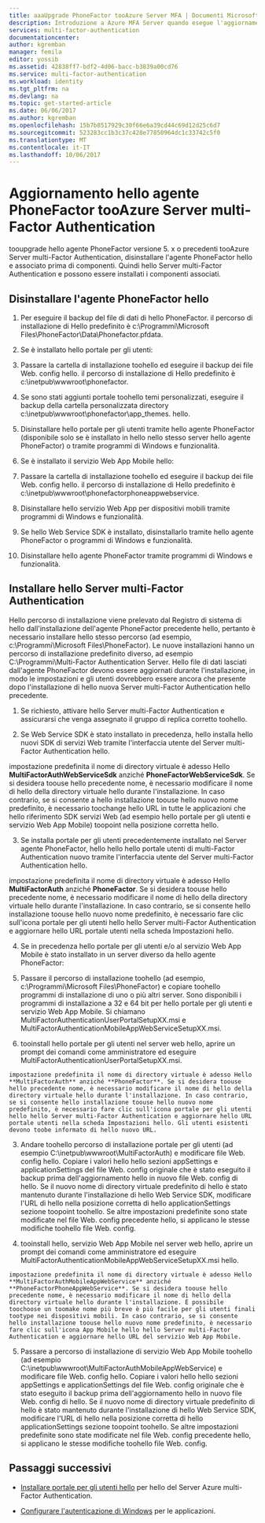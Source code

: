 ```yaml
---
title: aaaUpgrade PhoneFactor tooAzure Server MFA | Documenti Microsoft
description: Introduzione a Azure MFA Server quando esegue l'aggiornamento dall'agente phonefactor precedente hello.
services: multi-factor-authentication
documentationcenter: 
author: kgremban
manager: femila
editor: yossib
ms.assetid: 42838ff7-bdf2-4d06-bacc-b3839a00cd76
ms.service: multi-factor-authentication
ms.workload: identity
ms.tgt_pltfrm: na
ms.devlang: na
ms.topic: get-started-article
ms.date: 06/06/2017
ms.author: kgremban
ms.openlocfilehash: 15b7b8517929c30f66e6a39cd44c69d12d25c6d7
ms.sourcegitcommit: 523283cc1b3c37c428e77850964dc1c33742c5f0
ms.translationtype: MT
ms.contentlocale: it-IT
ms.lasthandoff: 10/06/2017
---
```

# <a name="upgrade-hello-phonefactor-agent-tooazure-multi-factor-authentication-server"></a>Aggiornamento hello agente PhoneFactor tooAzure Server multi-Factor Authentication
tooupgrade hello agente PhoneFactor versione 5. x o precedenti tooAzure Server multi-Factor Authentication, disinstallare l'agente PhoneFactor hello e associato prima di componenti. Quindi hello Server multi-Factor Authentication e possono essere installati i componenti associati.

## <a name="uninstall-hello-phonefactor-agent"></a>Disinstallare l'agente PhoneFactor hello

1. Per eseguire il backup del file di dati di hello PhoneFactor. il percorso di installazione di Hello predefinito è c:\Programmi\Microsoft Files\PhoneFactor\Data\Phonefactor.pfdata.

2. Se è installato hello portale per gli utenti:
  1. Passare la cartella di installazione toohello ed eseguire il backup dei file Web. config hello. il percorso di installazione di Hello predefinito è c:\inetpub\wwwroot\phonefactor.

  2. Se sono stati aggiunti portale toohello temi personalizzati, eseguire il backup della cartella personalizzata directory c:\inetpub\wwwroot\phonefactor\app_themes. hello.

  3. Disinstallare hello portale per gli utenti tramite hello agente PhoneFactor (disponibile solo se è installato in hello nello stesso server hello agente PhoneFactor) o tramite programmi di Windows e funzionalità.

3. Se è installato il servizio Web App Mobile hello:

  1. Passare la cartella di installazione toohello ed eseguire il backup dei file Web. config hello. il percorso di installazione di Hello predefinito è c:\inetpub\wwwroot\phonefactorphoneappwebservice.

  2. Disinstallare hello servizio Web App per dispositivi mobili tramite programmi di Windows e funzionalità.

4. Se hello Web Service SDK è installato, disinstallarlo tramite hello agente PhoneFactor o programmi di Windows e funzionalità.

5. Disinstallare hello agente PhoneFactor tramite programmi di Windows e funzionalità.

## <a name="install-hello-multi-factor-authentication-server"></a>Installare hello Server multi-Factor Authentication

Hello percorso di installazione viene prelevato dal Registro di sistema di hello dall'installazione dell'agente PhoneFactor precedente hello, pertanto è necessario installare hello stesso percorso (ad esempio, c:\Programmi\Microsoft Files\PhoneFactor). Le nuove installazioni hanno un percorso di installazione predefinito diverso, ad esempio C:\Programmi\Multi-Factor Authentication Server. Hello file di dati lasciati dall'agente PhoneFactor devono essere aggiornati durante l'installazione, in modo le impostazioni e gli utenti dovrebbero essere ancora che presente dopo l'installazione di hello nuova Server multi-Factor Authentication hello precedente.

1. Se richiesto, attivare hello Server multi-Factor Authentication e assicurarsi che venga assegnato il gruppo di replica corretto toohello.

2. Se Web Service SDK è stato installato in precedenza, hello installa hello nuovi SDK di servizi Web tramite l'interfaccia utente del Server multi-Factor Authentication hello.

  impostazione predefinita il nome di directory virtuale è adesso Hello **MultiFactorAuthWebServiceSdk** anziché **PhoneFactorWebServiceSdk**. Se si desidera toouse hello precedente nome, è necessario modificare il nome di hello della directory virtuale hello durante l'installazione. In caso contrario, se si consente a hello installazione toouse hello nuovo nome predefinito, è necessario toochange hello URL in tutte le applicazioni che hello riferimento SDK servizi Web (ad esempio hello portale per gli utenti e servizio Web App Mobile) toopoint nella posizione corretta hello.

3. Se installa portale per gli utenti precedentemente installato nel Server agente PhoneFactor, hello hello hello portale utenti di multi-Factor Authentication nuovo tramite l'interfaccia utente del Server multi-Factor Authentication hello.

  impostazione predefinita il nome di directory virtuale è adesso Hello **MultiFactorAuth** anziché **PhoneFactor**. Se si desidera toouse hello precedente nome, è necessario modificare il nome di hello della directory virtuale hello durante l'installazione. In caso contrario, se si consente hello installazione toouse hello nuovo nome predefinito, è necessario fare clic sull'icona portale per gli utenti hello hello Server multi-Factor Authentication e aggiornare hello URL portale utenti nella scheda Impostazioni hello.

4. Se in precedenza hello portale per gli utenti e/o al servizio Web App Mobile è stato installato in un server diverso da hello agente PhoneFactor:

  1. Passare il percorso di installazione toohello (ad esempio, c:\Programmi\Microsoft Files\PhoneFactor) e copiare toohello programmi di installazione di uno o più altri server. Sono disponibili i programmi di installazione a 32 e 64 bit per hello portale per gli utenti e servizio Web App Mobile. Si chiamano MultiFactorAuthenticationUserPortalSetupXX.msi e MultiFactorAuthenticationMobileAppWebServiceSetupXX.msi.

  2. tooinstall hello portale per gli utenti nel server web hello, aprire un prompt dei comandi come amministratore ed eseguire MultiFactorAuthenticationUserPortalSetupXX.msi.

    impostazione predefinita il nome di directory virtuale è adesso Hello **MultiFactorAuth** anziché **PhoneFactor**. Se si desidera toouse hello precedente nome, è necessario modificare il nome di hello della directory virtuale hello durante l'installazione. In caso contrario, se si consente hello installazione toouse hello nuovo nome predefinito, è necessario fare clic sull'icona portale per gli utenti hello hello Server multi-Factor Authentication e aggiornare hello URL portale utenti nella scheda Impostazioni hello. Gli utenti esistenti devono toobe informato di hello nuovo URL.

  3. Andare toohello percorso di installazione portale per gli utenti (ad esempio C:\inetpub\wwwroot\MultiFactorAuth) e modificare file Web. config hello. Copiare i valori hello hello sezioni appSettings e applicationSettings del file Web. config originale che è stato eseguito il backup prima dell'aggiornamento hello in nuovo file Web. config di hello. Se il nuovo nome di directory virtuale predefinito di hello è stato mantenuto durante l'installazione di hello Web Service SDK, modificare l'URL di hello nella posizione corretta di hello applicationSettings sezione toopoint toohello. Se altre impostazioni predefinite sono state modificate nel file Web. config precedente hello, si applicano le stesse modifiche toohello file Web. config.

  4. tooinstall hello, servizio Web App Mobile nel server web hello, aprire un prompt dei comandi come amministratore ed eseguire MultiFactorAuthenticationMobileAppWebServiceSetupXX.msi hello.

    impostazione predefinita il nome di directory virtuale è adesso Hello **MultiFactorAuthMobileAppWebService** anziché **PhoneFactorPhoneAppWebService**. Se si desidera toouse hello precedente nome, è necessario modificare il nome di hello della directory virtuale hello durante l'installazione. È possibile toochoose un toomake nome più breve è più facile per gli utenti finali tootype nei dispositivi mobili. In caso contrario, se si consente hello installazione toouse hello nuovo nome predefinito, è necessario fare clic sull'icona App Mobile hello hello Server multi-Factor Authentication e aggiornare hello URL del servizio Web App Mobile.

  5. Passare a percorso di installazione di servizio Web App Mobile toohello (ad esempio C:\inetpub\wwwroot\MultiFactorAuthMobileAppWebService) e modificare file Web. config hello. Copiare i valori hello hello sezioni appSettings e applicationSettings del file Web. config originale che è stato eseguito il backup prima dell'aggiornamento hello in nuovo file Web. config di hello. Se il nuovo nome di directory virtuale predefinito di hello è stato mantenuto durante l'installazione di hello Web Service SDK, modificare l'URL di hello nella posizione corretta di hello applicationSettings sezione toopoint toohello. Se altre impostazioni predefinite sono state modificate nel file Web. config precedente hello, si applicano le stesse modifiche toohello file Web. config.

## <a name="next-steps"></a>Passaggi successivi

- [Installare portale per gli utenti hello](multi-factor-authentication-get-started-portal.md) per hello del Server Azure multi-Factor Authentication.

- [Configurare l'autenticazione di Windows](multi-factor-authentication-get-started-server-windows.md) per le applicazioni. 
